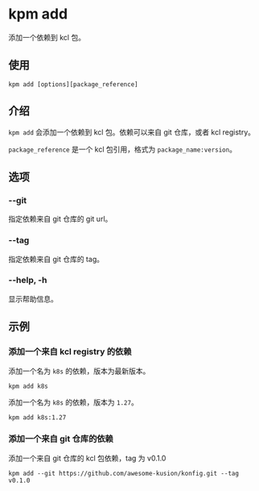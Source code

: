 # kpm add

添加一个依赖到 kcl 包。

## 使用

```shell
kpm add [options][package_reference]
```

## 介绍

`kpm add` 会添加一个依赖到 kcl 包。依赖可以来自 git 仓库，或者 kcl registry。

`package_reference` 是一个 kcl 包引用，格式为 `package_name:version`。

## 选项

### --git

指定依赖来自 git 仓库的 git url。

### --tag

指定依赖来自 git 仓库的 tag。

### --help, -h

显示帮助信息。

## 示例

### 添加一个来自 kcl registry 的依赖

添加一个名为 `k8s` 的依赖，版本为最新版本。

```shell
kpm add k8s
```

添加一个名为 `k8s` 的依赖，版本为 `1.27`。

```shell
kpm add k8s:1.27
```

### 添加一个来自 git 仓库的依赖

添加一个来自 git 仓库的 kcl 包依赖，tag 为 v0.1.0

```shell
kpm add --git https://github.com/awesome-kusion/konfig.git --tag v0.1.0
```
